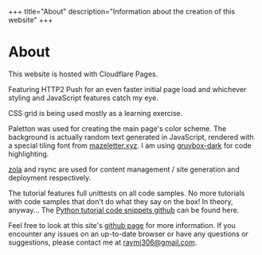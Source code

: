 +++
title="About"
description="Information about the creation of this website"
+++

# About
This website is hosted with Cloudflare Pages.

Featuring HTTP2 Push for an even faster initial page load and whichever styling and JavaScript features catch my eye.

CSS grid is being used mostly as a learning exercise.

Paletton was used for creating the main page's color scheme.
The background is actually random text generated in JavaScript, rendered with a special tiling font from [mazeletter.xyz](http://mazeletter.xyz).
I am using [gruvbox-dark](https://github.com/morhetz/gruvbox) for code highlighting.

[zola](https://www.getzola.org/) and rsync are used for content management / site generation and deployment respectively.

The tutorial features full unittests on all code samples.
No more tutorials with code samples that don't do what they say on the box! In theory, anyway...
The [Python tutorial code snippets github](https://github.com/Raymi306/python-tutorial) can be found here.

Feel free to look at this site's [github page](https://github.com/Raymi306/personal-site) for more information.
If you encounter any issues on an up-to-date browser or have any questions or suggestions, please contact me at [raymi306@gmail.com](mailto:raymi306@gmail.com).
